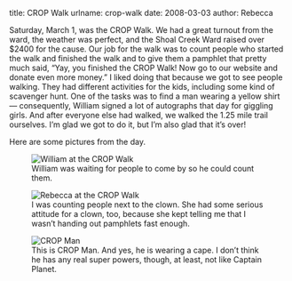 title: CROP Walk
urlname: crop-walk
date: 2008-03-03
author: Rebecca

Saturday, March 1, was the CROP Walk. We had a great turnout from the ward, the
weather was perfect, and the Shoal Creek Ward raised over $2400 for the cause.
Our job for the walk was to count people who started the walk and finished the
walk and to give them a pamphlet that pretty much said, &ldquo;Yay, you finished
the CROP Walk! Now go to our website and donate even more money.&rdquo; I liked
doing that because we got to see people walking. They had different activities
for the kids, including some kind of scavenger hunt. One of the tasks was to
find a man wearing a yellow shirt &mdash; consequently, William signed a lot of
autographs that day for giggling girls. And after everyone else had walked, we
walked the 1.25 mile trail ourselves. I&#x02bc;m glad we got to do it, but
I&#x02bc;m also glad that it&#x02bc;s over!

Here are some pictures from the day.

<figure class="figure">
	<img src="{static}/images/2008-03-01-crop-walk-01.jpg" alt="William at the CROP Walk" class="figure-img img-fluid">
	<figcaption class="figure-caption">William was waiting for people to come by so he could count them.</figcaption>
</figure>

<figure class="figure">
	<img src="{static}/images/2008-03-01-crop-walk-02.jpg" alt="Rebecca at the CROP Walk" class="figure-img img-fluid">
	<figcaption class="figure-caption">I was counting people next to the clown. She had some serious attitude for a clown, too, because she kept telling me that I wasn&#x02bc;t handing out pamphlets fast enough.</figcaption>
</figure>

<figure class="figure">
	<img src="{static}/images/2008-03-01-crop-walk-03.jpg" alt="CROP Man" class="figure-img img-fluid">
	<figcaption class="figure-caption">This is CROP Man. And yes, he is wearing a cape. I don&#x02bc;t think he has any real super powers, though, at least, not like Captain Planet.</figcaption>
</figure>
